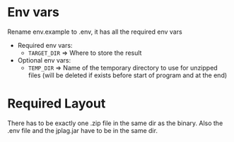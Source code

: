 # Env vars

Rename env.example to .env, it has all the required env vars
- Required env vars:
  - `TARGET_DIR` => Where to store the result
- Optional env vars:
  - `TEMP_DIR` => Name of the temporary directory to use for unzipped files
  (will be deleted if exists before start of program and at the end)

# Required Layout

There has to be exactly one .zip file in the same dir as the binary.
Also the .env file and the jplag.jar have to be in the same dir.
